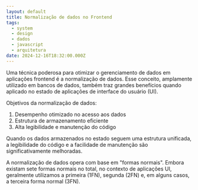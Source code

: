 ```yaml
---
layout: default
title: Normalização de dados no Frontend
tags:
  - system
  - design
  - dados
  - javascript
  - arquitetura
date: 2024-12-16T18:32:00.000Z
---
```

Uma técnica poderosa para otimizar o gerenciamento de dados em aplicações frontend é a normalização de dados. Esse conceito, amplamente utilizado em bancos de dados, também traz grandes benefícios quando aplicado no estado de aplicações de interface do usuário (UI).

Objetivos da normalização de dados:

1. Desempenho otimizado no acesso aos dados
2. Estrutura de armazenamento eficiente
3. Alta legibilidade e manutenção do código

Quando os dados armazenados no estado seguem uma estrutura unificada, a legibilidade do código e a facilidade de manutenção são significativamente melhoradas.

A normalização de dados opera com base em "formas normais". Embora existam sete formas normais no total, no contexto de aplicações UI, geralmente utilizamos a primeira (1FN), segunda (2FN) e, em alguns casos, a terceira forma normal (3FN).
